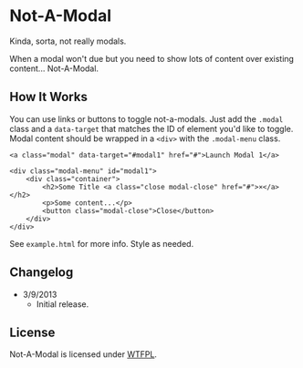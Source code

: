 # Not-A-Modal
Kinda, sorta, not really modals.

When a modal won't due but you need to show lots of content over existing content... Not-A-Modal.

## How It Works

You can use links or buttons to toggle not-a-modals. Just add the `.modal` class and a `data-target` that matches the ID of element you'd like to toggle. Modal content should be wrapped in a `<div>` with the `.modal-menu` class.

    <a class="modal" data-target="#modal1" href="#">Launch Modal 1</a>

    <div class="modal-menu" id="modal1">
        <div class="container">
            <h2>Some Title <a class="close modal-close" href="#">×</a></h2>
            <p>Some content...</p>
            <button class="modal-close">Close</button>
        </div>
    </div>

See `example.html` for more info. Style as needed.

## Changelog
* 3/9/2013
  * Initial release.

## License
Not-A-Modal is licensed under [WTFPL](http://www.wtfpl.net/).
